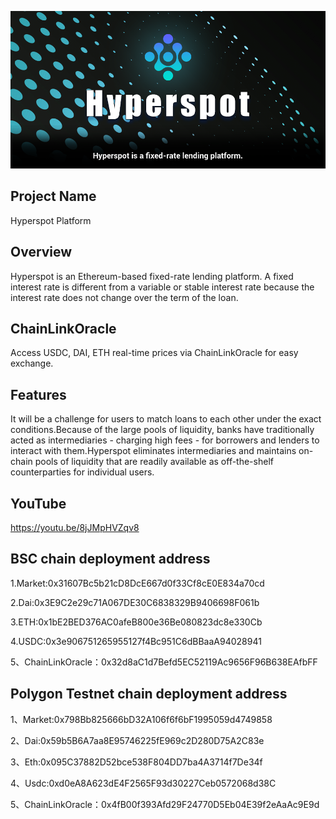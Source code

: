 
![](https://raw.githubusercontent.com/hyperspot/Chainlink-Hyperspot/main/Hyperspot-UI/Hyperspot.jpeg)

## Project Name

Hyperspot Platform

## Overview

Hyperspot is an Ethereum-based fixed-rate lending platform. A fixed interest rate is different from a variable or stable interest rate because the interest rate does not change over the term of the loan.

## ChainLinkOracle

Access USDC, DAI, ETH real-time prices via ChainLinkOracle for easy exchange.  

## Features

It will be a challenge for users to match loans to each other under the exact conditions.Because of the large pools of liquidity, banks have traditionally acted as intermediaries - charging high fees - for borrowers and lenders to interact with them.Hyperspot eliminates intermediaries and maintains on-chain pools of liquidity that are readily available as off-the-shelf counterparties for individual users.


## YouTube

https://youtu.be/8jJMpHVZqv8

## BSC chain deployment address

1.Market:0x31607Bc5b21cD8DcE667d0f33Cf8cE0E834a70cd  

2.Dai:0x3E9C2e29c71A067DE30C6838329B9406698F061b  

3.ETH:0x1bE2BED376AC0afeB800e36Be080823dc8e330Cb  

4.USDC:0x3e906751265955127f4Bc951C6dBBaaA94028941  

5、ChainLinkOracle：0x32d8aC1d7Befd5EC52119Ac9656F96B638EAfbFF

## Polygon Testnet chain deployment address

1、Market:0x798Bb825666bD32A106f6f6bF1995059d4749858

2、Dai:0x59b5B6A7aa8E95746225fE969c2D280D75A2C83e

3、Eth:0x095C37882D52bce538F804DD7ba4A3714f7De34f

4、Usdc:0xd0eA8A623dE4F2565F93d30227Ceb0572068d38C

5、ChainLinkOracle：0x4fB00f393Afd29F24770D5Eb04E39f2eAaAc9E9d



